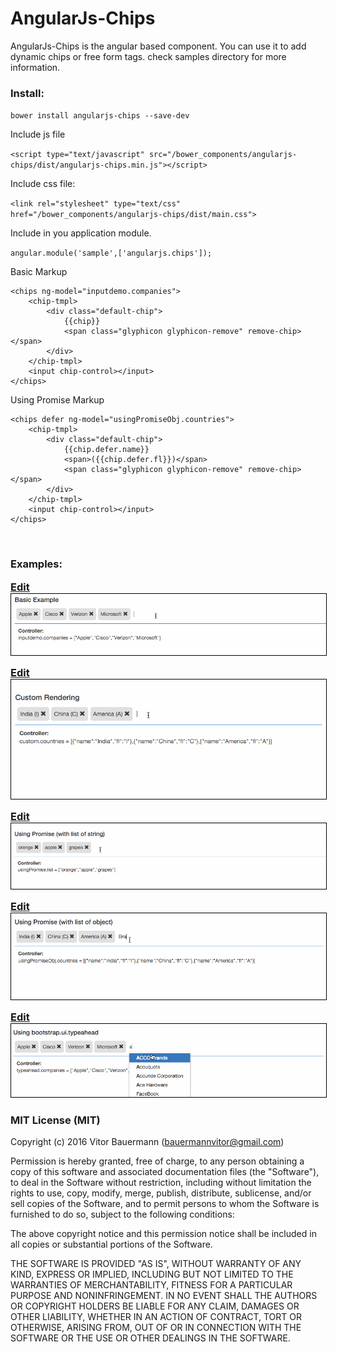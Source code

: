 # AngularJs-Chips

AngularJs-Chips is the angular based component. You can use it to add dynamic chips or free form tags. check samples directory for more information.

### Install:

`bower install angularjs-chips --save-dev`

Include js file

`<script type="text/javascript" src="/bower_components/angularjs-chips/dist/angularjs-chips.min.js"></script>`

Include css file:

`<link rel="stylesheet" type="text/css" href="/bower_components/angularjs-chips/dist/main.css">`

Include in you application module.

`angular.module('sample',['angularjs.chips']);`

Basic Markup

```
<chips ng-model="inputdemo.companies">
    <chip-tmpl>
        <div class="default-chip">
            {{chip}}
            <span class="glyphicon glyphicon-remove" remove-chip></span>
        </div>
    </chip-tmpl>
    <input chip-control></input>
</chips>
```

Using Promise Markup

```
<chips defer ng-model="usingPromiseObj.countries">
    <chip-tmpl>
        <div class="default-chip">
            {{chip.defer.name}}
            <span>({{chip.defer.fl}})</span>
            <span class="glyphicon glyphicon-remove" remove-chip></span>
        </div>
    </chip-tmpl>
    <input chip-control></input>
</chips>
```
<br>

### Examples:

<a href="https://codepen.io/vbauermann/pen/jOEXqgM" target="_blank"><h3 style="margin:0">Edit</h3></a>
<img src="others/Basic_example.gif" style="border: 1px solid #000000">

<a href="https://codepen.io/vbauermann/pen/wvBRWwK" target="_blank"><h3 style="margin:0">Edit</h3></a>
<img src="others/Custom_example.gif" style="border: 1px solid #000000">

<a href="https://codepen.io/vbauermann/pen/LYEMZPg" target="_blank"><h3 style="margin:0">Edit</h3></a>
<img src="others/Using_Promise_string_example.gif" style="border: 1px solid #000000">

<a href="https://codepen.io/vbauermann/pen/JjowKjB" target="_blank"><h3 style="margin:0">Edit</h3></a>
<img src="others/Using_Promise_obj_example.gif" style="border: 1px solid #000000">

<a href="https://codepen.io/vbauermann/pen/BayvzNo" target="_blank"> <h3 style="margin:0">Edit</h3> </a>
<img src="others/Using_typeahead_example2.gif" style="border: 1px solid #000000">


### MIT License (MIT)

Copyright (c) 2016 Vitor Bauermann (bauermannvitor@gmail.com)

Permission is hereby granted, free of charge, to any person obtaining a copy
of this software and associated documentation files (the "Software"), to deal
in the Software without restriction, including without limitation the rights
to use, copy, modify, merge, publish, distribute, sublicense, and/or sell
copies of the Software, and to permit persons to whom the Software is
furnished to do so, subject to the following conditions:

The above copyright notice and this permission notice shall be included in all
copies or substantial portions of the Software.

THE SOFTWARE IS PROVIDED "AS IS", WITHOUT WARRANTY OF ANY KIND, EXPRESS OR
IMPLIED, INCLUDING BUT NOT LIMITED TO THE WARRANTIES OF MERCHANTABILITY,
FITNESS FOR A PARTICULAR PURPOSE AND NONINFRINGEMENT. IN NO EVENT SHALL THE
AUTHORS OR COPYRIGHT HOLDERS BE LIABLE FOR ANY CLAIM, DAMAGES OR OTHER
LIABILITY, WHETHER IN AN ACTION OF CONTRACT, TORT OR OTHERWISE, ARISING FROM,
OUT OF OR IN CONNECTION WITH THE SOFTWARE OR THE USE OR OTHER DEALINGS IN THE
SOFTWARE.
